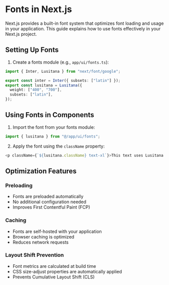 # Fonts in Next.js

Next.js provides a built-in font system that optimizes font loading and usage in your application. This guide explains how to use fonts effectively in your Next.js project.

## Setting Up Fonts

1. Create a fonts module (e.g., `app/ui/fonts.ts`):

```typescript
import { Inter, Lusitana } from "next/font/google";

export const inter = Inter({ subsets: ["latin"] });
export const lusitana = Lusitana({
  weight: ["400", "700"],
  subsets: ["latin"],
});
```

## Using Fonts in Components

1. Import the font from your fonts module:

```typescript
import { lusitana } from "@/app/ui/fonts";
```

2. Apply the font using the `className` property:

```typescript
<p className={`${lusitana.className} text-xl`}>This text uses Lusitana font</p>
```

## Optimization Features

### Preloading

- Fonts are preloaded automatically
- No additional configuration needed
- Improves First Contentful Paint (FCP)

### Caching

- Fonts are self-hosted with your application
- Browser caching is optimized
- Reduces network requests

### Layout Shift Prevention

- Font metrics are calculated at build time
- CSS size-adjust properties are automatically applied
- Prevents Cumulative Layout Shift (CLS)
